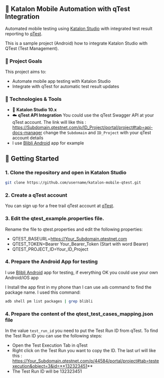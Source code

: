 ## 📱 Katalon Mobile Automation with qTest Integration

Automated mobile testing using [Katalon Studio](https://katalon.com/) with integrated test result reporting to [qTest](https://www.tricentis.com/products/unified-test-management-qtest).

This is a sample project (Android) how to integrate Katalon Studio with QTest (Test Management).

### 🎯 Project Goals

This project aims to:

- Automate mobile app testing with Katalon Studio
- Integrate with qTest for automatic test result updates

### 🔧 Technologies & Tools

- 📱 **Katalon Studio 10.x**
- ☁️ **qTest API Integration** You could use the qTest Swagger API at your qTest account. The link will like this : https://Subdomain.qtestnet.com/p/ID_Project/portal/project#tab=api-docs-manager change the `Subdomain` and `ID_Project` with your qTest account details
- I use [Blibli Android](https://play.google.com/store/apps/details?id=blibli.mobile.commerce&hl=id) app for example

## 🚀 Getting Started

### 1. Clone the repository and open in Katalon Studio

```bash
git clone https://github.com/username/katalon-mobile-qtest.git
```

### 2. Create a qTest account

You can sign up for a free trail qTest account at [qTest](https://www.tricentis.com/software-testing-tool-trial-demo/qtest-trial).

### 3. Edit the qtest_example.properties file.

Rename the file to qtest.properties and edit the following properties:

- QTEST_BASEURL=https://Your_Subdomain.qtestnet.com
- QTEST_TOKEN=Bearer Your_Bearer_Token (Start with word Bearer)
- QTEST_PROJECT_ID=Your_ID_Project

### 4. Prepare the Android App for testing

I use [Blibli Android](https://play.google.com/store/apps/details?id=blibli.mobile.commerce&hl=id) app for testing, if everything OK you could use your own Android/iOS app

I Install the app first in my phone than I can use `adb` command to find the package name. I used this command:

```bash
adb shell pm list packages | grep blibli
```

### 4. Prepare the content of the qtest_test_cases_mapping.json file

In the value `test_run_id` you need to put the Test Run ID from qTest. To find the Test Run ID you can use the following steps:

- Open the Test Execution Tab in qTest
- Right click on the Test Run you want to copy the ID. The last url will like this : https://Your_Subdomain.qtestnet.com/p/44584/portal/project#tab=testexecution&object=3&id=**132323451**
- The Test Run ID will be 132323451
